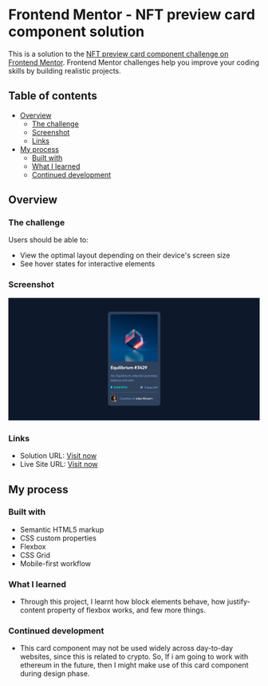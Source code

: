 # Frontend Mentor - NFT preview card component solution

This is a solution to the [NFT preview card component challenge on Frontend Mentor](https://www.frontendmentor.io/challenges/nft-preview-card-component-SbdUL_w0U). Frontend Mentor challenges help you improve your coding skills by building realistic projects. 

## Table of contents

- [Overview](#overview)
  - [The challenge](#the-challenge)
  - [Screenshot](#screenshot)
  - [Links](#links)
- [My process](#my-process)
  - [Built with](#built-with)
  - [What I learned](#what-i-learned)
  - [Continued development](#continued-development)
  
## Overview

### The challenge

Users should be able to:

- View the optimal layout depending on their device's screen size
- See hover states for interactive elements

### Screenshot

![Website Output Screenshot](images/screenshot.png)

### Links

- Solution URL:  [Visit now](https://github.com/prabhu30/nft-preview-card-component)
- Live Site URL:  [Visit now](https://prabhu30.github.io/nft-preview-card-component)

## My process

### Built with

- Semantic HTML5 markup
- CSS custom properties
- Flexbox
- CSS Grid
- Mobile-first workflow

### What I learned

- Through this project, I learnt how block elements behave, how justify-content property of flexbox works, and few more things.

### Continued development
- This card component may not be used widely across day-to-day websites, since this is related to crypto. So, If i am going to work with ethereum in the future, then I might make use of this card component during design phase.
